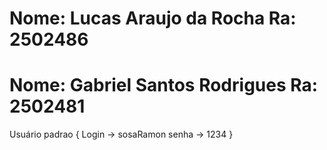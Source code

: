 # Nome: Lucas Araujo da Rocha Ra: 2502486
# Nome: Gabriel Santos Rodrigues Ra: 2502481

Usuário padrao {
  Login -> sosaRamon
  senha -> 1234 
  }

